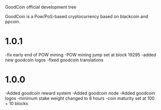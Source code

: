 GoodCoin official development tree

GoodCoin is a Pow/PoS-based cryptocurrency based on blackcoin and ppcoin.



1.0.1
================
-fix early end of POW mining
-POW mining jump set at block 19295
-added new goodcoin logos
-fixed goodcoin translations

1.0.0
================
-Added goodcoin reward system
-Added goodcoin node
-Added goodcoin logos
-minimum stake weight changed to 8 hours
-coin maturity set at 100 + 10 blocks

